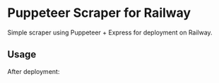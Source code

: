 # Puppeteer Scraper for Railway

Simple scraper using Puppeteer + Express for deployment on Railway.

## Usage

After deployment:

